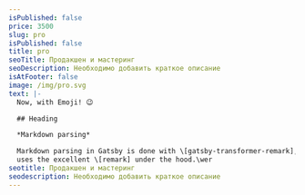 ```yaml
---
isPublished: false
price: 3500
slug: pro
isPublished: false
title: pro
seoTitle: Продакшен и мастеринг
seoDescription: Необходимо добавить краткое описание
isAtFooter: false
image: /img/pro.svg
text: |-
  Now, with Emoji! 😉

  ## Heading

  *Markdown parsing*

  Markdown parsing in Gatsby is done with \[gatsby-transformer-remark], which
  uses the excellent \[remark] under the hood.\wer
seotitle: Продакшен и мастеринг
seodescription: Необходимо добавить краткое описание
---
```

